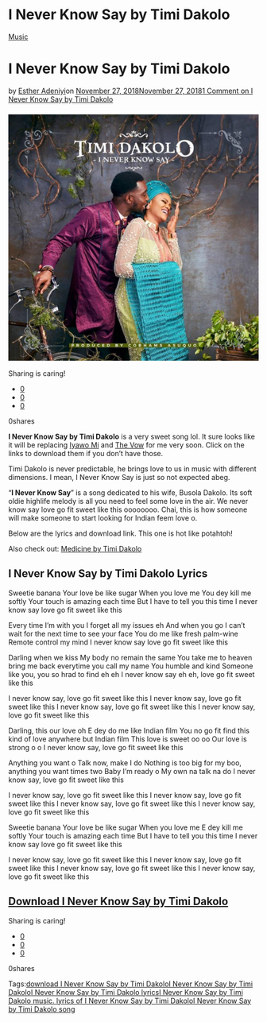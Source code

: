 # I Never Know Say by Timi Dakolo

[Music](https://estheradeniyi.com/category/music/)
# I Never Know Say by Timi Dakolo

by [Esther Adeniyi](https://estheradeniyi.com/author/esther-adeniyi/)on [November 27, 2018November 27, 2018](https://estheradeniyi.com/i-never-know-say-by-timi-dakolo/)[1 Comment on I Never Know Say by Timi Dakolo](https://estheradeniyi.com/i-never-know-say-by-timi-dakolo/#comments)

![I Never Know Say by Timi Dakolo](images\I-Never-Know-Say-by-Timi-Dakolo.png)

Sharing is caring!

- [0](https://www.facebook.com/sharer/sharer.php?u=https%3A%2F%2Festheradeniyi.com%2Fi-never-know-say-by-timi-dakolo%2F&amp;t=I%20Never%20Know%20Say%20by%20Timi%20Dakolo)
- [0](https://twitter.com/intent/tweet?text=I%20Never%20Know%20Say%20by%20Timi%20Dakolo&amp;url=https%3A%2F%2Festheradeniyi.com%2Fi-never-know-say-by-timi-dakolo%2F)
- [0](#)

0shares

**I Never Know Say by Timi Dakolo** is a very sweet song lol. It sure looks like it will be replacing [Iyawo Mi](https://estheradeniyi.com/iyawo-mi-timi-dakolo-lyrics/) and [The Vow](https://estheradeniyi.com/the-vow-by-timi-dakolo-lyrics/) for me very soon. Click on the links to download them if you don&#x2019;t have those.

Timi Dakolo is never predictable, he brings love to us in music with different dimensions. I mean, I Never Know Say is just so not expected abeg.

&#x201C;**I Never Know Say**&#x201D; is a song dedicated to his wife, Busola Dakolo. Its soft oldie highlife melody is all you need to feel some love in the air. We never know say love go fit sweet like this oooooooo. Chai, this is how someone will make someone to start looking for Indian feem love o.

Below are the lyrics and download link. This one is hot like potahtoh!

Also check out: [Medicine by Timi Dakolo](https://estheradeniyi.com/medicine-by-timi-dakolo-lyrics-ft-yard/)

## I Never Know Say by Timi Dakolo Lyrics

Sweetie banana
 Your love be like sugar
 When you love me
 You dey kill me softly
 Your touch is amazing each time
 But I have to tell you this time
 I never know say love go fit sweet like this

Every time I&#x2019;m with you
 I forget all my issues eh
 And when you go I can&#x2019;t wait for the next time to see your face
 You do me like fresh palm-wine
 Remote control my mind
 I never know say love go fit sweet like this

Darling when we kiss
 My body no remain the same
 You take me to heaven bring me back everytime you call my name
 You humble and kind
 Someone like you, you so hrad to find eh eh
 I never know say eh eh, love go fit sweet like this

I never know say, love go fit sweet like this
 I never know say, love go fit sweet like this
 I never know say, love go fit sweet like this
 I never know say, love go fit sweet like this

Darling, this our love oh
 E dey do me like Indian film
 You no go fit find this kind of love anywhere but Indian film
 This love is sweet oo oo
 Our love is strong o o
 I never know say, love go fit sweet like this

Anything you want o
 Talk now, make I do
 Nothing is too big for my boo, anything you want times two
 Baby I&#x2019;m ready o
 My own na talk na do
 I never know say, love go fit sweet like this

I never know say, love go fit sweet like this
 I never know say, love go fit sweet like this
 I never know say, love go fit sweet like this
 I never know say, love go fit sweet like this

Sweetie banana
 Your love be like sugar
 When you love me
 E dey kill me softly
 Your touch is amazing each time
 But I have to tell you this time
 I never know say love go fit sweet like this

I never know say, love go fit sweet like this
 I never know say, love go fit sweet like this
 I never know say, love go fit sweet like this
 I never know say, love go fit sweet like this

## [Download I Never Know Say by Timi Dakolo](https://www.360nobs.com/2018/11/music-timi-dakolo-i-never-know-say/)

Sharing is caring!

- [0](https://www.facebook.com/sharer/sharer.php?u=https%3A%2F%2Festheradeniyi.com%2Fi-never-know-say-by-timi-dakolo%2F&amp;t=I%20Never%20Know%20Say%20by%20Timi%20Dakolo)
- [0](https://twitter.com/intent/tweet?text=I%20Never%20Know%20Say%20by%20Timi%20Dakolo&amp;url=https%3A%2F%2Festheradeniyi.com%2Fi-never-know-say-by-timi-dakolo%2F)
- [0](#)

0shares

Tags:[download I Never Know Say by Timi Dakolo](https://estheradeniyi.com/tag/download-i-never-know-say-by-timi-dakolo/)[I Never Know Say by Timi Dakolo](https://estheradeniyi.com/tag/i-never-know-say-by-timi-dakolo/)[I Never Know Say by Timi Dakolo lyrics](https://estheradeniyi.com/tag/i-never-know-say-by-timi-dakolo-lyrics/)[I Never Know Say by Timi Dakolo music. lyrics of I Never Know Say by Timi Dakolo](https://estheradeniyi.com/tag/i-never-know-say-by-timi-dakolo-music-lyrics-of-i-never-know-say-by-timi-dakolo/)[I Never Know Say by Timi Dakolo song](https://estheradeniyi.com/tag/i-never-know-say-by-timi-dakolo-song/)